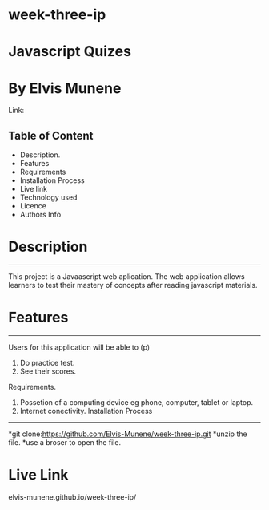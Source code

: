 # week-three-ip
# Javascript Quizes
# By Elvis Munene

Link:
## Table of Content
* Description.
* Features
* Requirements
* Installation Process
* Live link
* Technology used
* Licence
* Authors Info
# Description
***
This project is a Javaascript web aplication. The web application allows learners to test their mastery of concepts after reading javascript materials.
# Features
***
Users for this application will be able to (p)
1. Do practice test.
2. See their scores.

Requirements.
1. Possetion of a computing device eg phone, computer, tablet or laptop.
2. Internet conectivity.
Installation Process
***
*git clone:https://github.com/Elvis-Munene/week-three-ip.git
*unzip the file.
*use a broser to open the file.

# Live Link
elvis-munene.github.io/week-three-ip/
